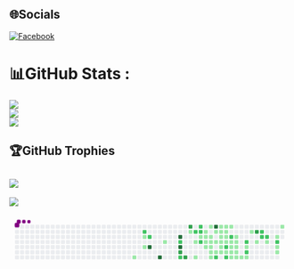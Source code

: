 
## 🌐Socials
[![Facebook](https://img.shields.io/badge/Facebook-%231877F2.svg?logo=Facebook&logoColor=white)](https://facebook.com/https://www.facebook.com/profile.php?id=100022248663154) 
# 📊GitHub Stats :
![](https://github-readme-stats.vercel.app/api?username=BaoKhanh1233&theme=radical&hide_border=false&include_all_commits=false&count_private=true)<br/>
![](https://github-readme-streak-stats.herokuapp.com/?user=BaoKhanh1233&theme=radical&hide_border=false)<br/>
![](https://github-readme-stats.vercel.app/api/top-langs/?username=BaoKhanh1233&theme=radical&hide_border=false&include_all_commits=false&count_private=true&layout=compact)
## 🏆GitHub Trophies
![](https://github-trophies.vercel.app/?username=BaoKhanh1233&theme=radical&no-frame=false&no-bg=false&margin-w=4)
---
[![](https://visitcount.itsvg.in/api?id=BaoKhanh1233&icon=0&color=0)](https://visitcount.itsvg.in)

<svg viewBox="-16 -32 880 192" width="880" height="192" xmlns="http://www.w3.org/2000/svg"><desc>Generated with https://github.com/Platane/snk</desc><style>@keyframes c0{10.14%{fill:var(--c1)}10.16%,to{fill:var(--ce)}}@keyframes c1{68.95%{fill:var(--c2)}68.97%,to{fill:var(--ce)}}@keyframes c2{8.35%{fill:var(--c1)}8.37%,to{fill:var(--ce)}}@keyframes c3{8.95%{fill:var(--c1)}8.97%,to{fill:var(--ce)}}@keyframes c4{68.35%{fill:var(--c2)}68.37%,to{fill:var(--ce)}}@keyframes c5{88.05%{fill:var(--c4)}88.07%,to{fill:var(--ce)}}@keyframes c6{89.24%{fill:var(--c4)}89.26%,to{fill:var(--ce)}}@keyframes c7{12.83%{fill:var(--c1)}12.85%,to{fill:var(--ce)}}@keyframes c8{85.66%{fill:var(--c4)}85.68%,to{fill:var(--ce)}}@keyframes c9{48.35%{fill:var(--c2)}48.37%,to{fill:var(--ce)}}@keyframes ca{86.26%{fill:var(--c4)}86.28%,to{fill:var(--ce)}}@keyframes cb{74.02%{fill:var(--c3)}74.04%,to{fill:var(--ce)}}@keyframes cc{49.84%{fill:var(--c2)}49.86%,to{fill:var(--ce)}}@keyframes cd{74.62%{fill:var(--c3)}74.64%,to{fill:var(--ce)}}@keyframes ce{71.93%{fill:var(--c3)}71.95%,to{fill:var(--ce)}}@keyframes cf{14.92%{fill:var(--c1)}14.94%,to{fill:var(--ce)}}@keyframes cg{46.26%{fill:var(--c2)}46.28%,to{fill:var(--ce)}}@keyframes ch{41.48%{fill:var(--c1)}41.5%,to{fill:var(--ce)}}@keyframes ci{40.59%{fill:var(--c1)}40.61%,to{fill:var(--ce)}}@keyframes cj{45.66%{fill:var(--c2)}45.68%,to{fill:var(--ce)}}@keyframes ck{45.96%{fill:var(--c2)}45.98%,to{fill:var(--ce)}}@keyframes cl{15.81%{fill:var(--c1)}15.83%,to{fill:var(--ce)}}@keyframes cm{47.15%{fill:var(--c2)}47.17%,to{fill:var(--ce)}}@keyframes cn{42.68%{fill:var(--c1)}42.7%,to{fill:var(--ce)}}@keyframes co{16.11%{fill:var(--c1)}16.13%,to{fill:var(--ce)}}@keyframes cp{21.18%{fill:var(--c1)}21.2%,to{fill:var(--ce)}}@keyframes cq{21.48%{fill:var(--c1)}21.5%,to{fill:var(--ce)}}@keyframes cr{45.06%{fill:var(--c1)}45.08%,to{fill:var(--ce)}}@keyframes cs{16.41%{fill:var(--c1)}16.43%,to{fill:var(--ce)}}@keyframes ct{20.89%{fill:var(--c1)}20.91%,to{fill:var(--ce)}}@keyframes cu{21.78%{fill:var(--c1)}21.8%,to{fill:var(--ce)}}@keyframes cv{39.39%{fill:var(--c1)}39.41%,to{fill:var(--ce)}}@keyframes cw{39.69%{fill:var(--c1)}39.71%,to{fill:var(--ce)}}@keyframes cx{82.98%{fill:var(--c4)}83%,to{fill:var(--ce)}}@keyframes cy{43.27%{fill:var(--c1)}43.29%,to{fill:var(--ce)}}@keyframes cz{20.59%{fill:var(--c1)}20.61%,to{fill:var(--ce)}}@keyframes c10{39.09%{fill:var(--c1)}39.11%,to{fill:var(--ce)}}@keyframes c11{52.53%{fill:var(--c2)}52.55%,to{fill:var(--ce)}}@keyframes c12{43.87%{fill:var(--c1)}43.89%,to{fill:var(--ce)}}@keyframes c13{43.57%{fill:var(--c1)}43.59%,to{fill:var(--ce)}}@keyframes c14{17%{fill:var(--c1)}17.02%,to{fill:var(--ce)}}@keyframes c15{20.29%{fill:var(--c1)}20.31%,to{fill:var(--ce)}}@keyframes c16{22.38%{fill:var(--c1)}22.4%,to{fill:var(--ce)}}@keyframes c17{22.68%{fill:var(--c1)}22.7%,to{fill:var(--ce)}}@keyframes c18{17.9%{fill:var(--c1)}17.92%,to{fill:var(--ce)}}@keyframes c19{17.6%{fill:var(--c1)}17.62%,to{fill:var(--ce)}}@keyframes c1a{17.3%{fill:var(--c1)}17.32%,to{fill:var(--ce)}}@keyframes c1b{19.99%{fill:var(--c1)}20.01%,to{fill:var(--ce)}}@keyframes c1c{53.72%{fill:var(--c2)}53.74%,to{fill:var(--ce)}}@keyframes c1d{22.98%{fill:var(--c1)}23%,to{fill:var(--ce)}}@keyframes c1e{53.12%{fill:var(--c2)}53.14%,to{fill:var(--ce)}}@keyframes c1f{18.2%{fill:var(--c1)}18.22%,to{fill:var(--ce)}}@keyframes c1g{54.62%{fill:var(--c2)}54.64%,to{fill:var(--ce)}}@keyframes c1h{19.69%{fill:var(--c1)}19.71%,to{fill:var(--ce)}}@keyframes c1i{24.17%{fill:var(--c1)}24.19%,to{fill:var(--ce)}}@keyframes c1j{23.27%{fill:var(--c1)}23.29%,to{fill:var(--ce)}}@keyframes c1k{24.77%{fill:var(--c1)}24.79%,to{fill:var(--ce)}}@keyframes c1l{19.09%{fill:var(--c1)}19.11%,to{fill:var(--ce)}}@keyframes c1m{19.39%{fill:var(--c1)}19.41%,to{fill:var(--ce)}}@keyframes c1n{23.87%{fill:var(--c1)}23.89%,to{fill:var(--ce)}}@keyframes c1o{23.57%{fill:var(--c1)}23.59%,to{fill:var(--ce)}}@keyframes c1p{25.06%{fill:var(--c1)}25.08%,to{fill:var(--ce)}}@keyframes c1q{25.36%{fill:var(--c1)}25.38%,to{fill:var(--ce)}}@keyframes c1r{55.81%{fill:var(--c2)}55.83%,to{fill:var(--ce)}}@keyframes c1s{26.86%{fill:var(--c1)}26.88%,to{fill:var(--ce)}}@keyframes c1t{56.41%{fill:var(--c2)}56.43%,to{fill:var(--ce)}}@keyframes c1u{25.66%{fill:var(--c1)}25.68%,to{fill:var(--ce)}}@keyframes c1v{28.65%{fill:var(--c1)}28.67%,to{fill:var(--ce)}}@keyframes c1w{80.29%{fill:var(--c3)}80.31%,to{fill:var(--ce)}}@keyframes c1x{30.14%{fill:var(--c1)}30.16%,to{fill:var(--ce)}}@keyframes c1y{59.09%{fill:var(--c2)}59.11%,to{fill:var(--ce)}}@keyframes c1z{58.2%{fill:var(--c2)}58.22%,to{fill:var(--ce)}}@keyframes c20{58.5%{fill:var(--c2)}58.52%,to{fill:var(--ce)}}@keyframes c21{30.74%{fill:var(--c1)}30.76%,to{fill:var(--ce)}}@keyframes c22{31.63%{fill:var(--c1)}31.65%,to{fill:var(--ce)}}@keyframes c23{60.59%{fill:var(--c2)}60.61%,to{fill:var(--ce)}}@keyframes c24{34.62%{fill:var(--c1)}34.64%,to{fill:var(--ce)}}@keyframes c25{34.92%{fill:var(--c1)}34.94%,to{fill:var(--ce)}}@keyframes c26{32.53%{fill:var(--c1)}32.55%,to{fill:var(--ce)}}@keyframes u0{8.35%{transform:scale(0,1)}8.37%,8.95%{transform:scale(.02,1)}10.14%,8.97%{transform:scale(.04,1)}10.16%,12.83%{transform:scale(.06,1)}12.85%,14.92%{transform:scale(.08,1)}14.94%,15.81%{transform:scale(.1,1)}15.83%,16.11%{transform:scale(.12,1)}16.13%,16.41%{transform:scale(.13,1)}16.43%,17%{transform:scale(.15,1)}17.02%,17.3%{transform:scale(.17,1)}17.32%,17.6%{transform:scale(.19,1)}17.62%,17.9%{transform:scale(.21,1)}17.92%,18.2%{transform:scale(.23,1)}18.22%,19.09%{transform:scale(.25,1)}19.11%,19.39%{transform:scale(.27,1)}19.41%,19.69%{transform:scale(.29,1)}19.71%,19.99%{transform:scale(.31,1)}20.01%,20.29%{transform:scale(.33,1)}20.31%,20.59%{transform:scale(.35,1)}20.61%,20.89%{transform:scale(.37,1)}20.91%,21.18%{transform:scale(.38,1)}21.2%,21.48%{transform:scale(.4,1)}21.5%,21.78%{transform:scale(.42,1)}21.8%,22.38%{transform:scale(.44,1)}22.4%,22.68%{transform:scale(.46,1)}22.7%,22.98%{transform:scale(.48,1)}23%,23.27%{transform:scale(.5,1)}23.29%,23.57%{transform:scale(.52,1)}23.59%,23.87%{transform:scale(.54,1)}23.89%,24.17%{transform:scale(.56,1)}24.19%,24.77%{transform:scale(.58,1)}24.79%,25.06%{transform:scale(.6,1)}25.08%,25.36%{transform:scale(.62,1)}25.38%,25.66%{transform:scale(.63,1)}25.68%,26.86%{transform:scale(.65,1)}26.88%,28.65%{transform:scale(.67,1)}28.67%,30.14%{transform:scale(.69,1)}30.16%,30.74%{transform:scale(.71,1)}30.76%,31.63%{transform:scale(.73,1)}31.65%,32.53%{transform:scale(.75,1)}32.55%,34.62%{transform:scale(.77,1)}34.64%,34.92%{transform:scale(.79,1)}34.94%,39.09%{transform:scale(.81,1)}39.11%,39.39%{transform:scale(.83,1)}39.41%,39.69%{transform:scale(.85,1)}39.71%,40.59%{transform:scale(.87,1)}40.61%,41.48%{transform:scale(.88,1)}41.5%,42.68%{transform:scale(.9,1)}42.7%,43.27%{transform:scale(.92,1)}43.29%,43.57%{transform:scale(.94,1)}43.59%,43.87%{transform:scale(.96,1)}43.89%,45.06%{transform:scale(.98,1)}45.08%,to{transform:scale(1,1)}}@keyframes u1{45.66%{transform:scale(0,1)}45.68%,45.96%{transform:scale(.06,1)}45.98%,46.26%{transform:scale(.11,1)}46.28%,47.15%{transform:scale(.17,1)}47.17%,48.35%{transform:scale(.22,1)}48.37%,49.84%{transform:scale(.28,1)}49.86%,52.53%{transform:scale(.33,1)}52.55%,53.12%{transform:scale(.39,1)}53.14%,53.72%{transform:scale(.44,1)}53.74%,54.62%{transform:scale(.5,1)}54.64%,55.81%{transform:scale(.56,1)}55.83%,56.41%{transform:scale(.61,1)}56.43%,58.2%{transform:scale(.67,1)}58.22%,58.5%{transform:scale(.72,1)}58.52%,59.09%{transform:scale(.78,1)}59.11%,60.59%{transform:scale(.83,1)}60.61%,68.35%{transform:scale(.89,1)}68.37%,68.95%{transform:scale(.94,1)}68.97%,to{transform:scale(1,1)}}@keyframes u2{71.93%{transform:scale(0,1)}71.95%,74.02%{transform:scale(.25,1)}74.04%,74.62%{transform:scale(.5,1)}74.64%,80.29%{transform:scale(.75,1)}80.31%,to{transform:scale(1,1)}}@keyframes u3{82.98%{transform:scale(0,1)}83%,85.66%{transform:scale(.2,1)}85.68%,86.26%{transform:scale(.4,1)}86.28%,88.05%{transform:scale(.6,1)}88.07%,89.24%{transform:scale(.8,1)}89.26%,to{transform:scale(1,1)}}@keyframes s0{0%,99.7%{transform:translate(0,-16px)}.3%{transform:translate(0,0)}7.46%{transform:translate(384px,0)}8.06%{transform:translate(384px,32px)}8.36%{transform:translate(400px,32px)}8.96%{transform:translate(400px,64px)}9.55%{transform:translate(368px,64px)}10.15%{transform:translate(368px,96px)}11.34%{transform:translate(432px,96px)}11.64%{transform:translate(432px,80px)}12.24%{transform:translate(464px,80px)}12.84%{transform:translate(464px,48px)}13.43%,48.66%,66.57%{transform:translate(496px,48px)}14.03%{transform:translate(496px,16px)}14.93%,72.24%{transform:translate(544px,16px)}15.22%{transform:translate(544px,32px)}17.31%{transform:translate(656px,32px)}17.91%{transform:translate(656px,0)}18.51%{transform:translate(688px,0)}19.4%{transform:translate(688px,48px)}21.19%{transform:translate(592px,48px)}21.49%{transform:translate(592px,64px)}22.39%{transform:translate(640px,64px)}22.69%{transform:translate(640px,80px)}23.58%{transform:translate(688px,80px)}23.88%{transform:translate(688px,64px)}24.18%,37.91%,54.03%{transform:translate(672px,64px)}24.78%{transform:translate(672px,96px)}25.97%{transform:translate(736px,96px)}26.57%{transform:translate(736px,64px)}27.16%{transform:translate(704px,64px)}27.76%{transform:translate(704px,32px)}28.36%{transform:translate(736px,32px)}28.66%{transform:translate(736px,16px)}28.96%{transform:translate(720px,16px)}29.25%,55.52%{transform:translate(720px,32px)}29.85%{transform:translate(752px,32px)}30.15%{transform:translate(752px,48px)}31.04%{transform:translate(800px,48px)}31.34%{transform:translate(800px,32px)}31.94%{transform:translate(832px,32px)}32.54%{transform:translate(832px,0)}32.84%{transform:translate(848px,0)}33.13%{transform:translate(848px,16px)}33.43%{transform:translate(832px,16px)}34.33%{transform:translate(832px,64px)}34.63%{transform:translate(816px,64px)}34.93%{transform:translate(816px,80px)}35.22%{transform:translate(800px,80px)}35.52%{transform:translate(800px,64px)}38.21%{transform:translate(672px,80px)}39.4%{transform:translate(608px,80px)}39.7%{transform:translate(608px,96px)}40.6%{transform:translate(560px,96px)}41.79%,46.57%{transform:translate(560px,32px)}42.39%{transform:translate(592px,32px)}42.69%{transform:translate(592px,16px)}43.58%{transform:translate(640px,16px)}44.18%{transform:translate(640px,-16px)}44.78%{transform:translate(608px,-16px)}45.07%{transform:translate(608px,0)}45.67%{transform:translate(576px,0)}45.97%{transform:translate(576px,16px)}46.27%{transform:translate(560px,16px)}46.87%{transform:translate(576px,32px)}47.16%{transform:translate(576px,48px)}49.55%{transform:translate(496px,96px)}49.85%,74.33%{transform:translate(512px,96px)}50.15%{transform:translate(512px,112px)}52.24%{transform:translate(624px,112px)}52.54%{transform:translate(624px,96px)}53.13%{transform:translate(656px,96px)}53.73%{transform:translate(656px,64px)}54.63%{transform:translate(672px,32px)}56.42%{transform:translate(720px,80px)}57.31%{transform:translate(768px,80px)}58.21%,59.4%{transform:translate(768px,32px)}58.51%{transform:translate(784px,32px)}58.81%{transform:translate(784px,16px)}59.1%{transform:translate(768px,16px)}60.3%{transform:translate(816px,32px)}60.6%{transform:translate(816px,48px)}66.87%{transform:translate(496px,32px)}68.36%{transform:translate(416px,32px)}68.66%{transform:translate(416px,16px)}68.96%{transform:translate(400px,16px)}69.25%{transform:translate(400px,0)}71.94%{transform:translate(544px,0)}72.54%{transform:translate(528px,16px)}73.73%{transform:translate(528px,80px)}74.03%{transform:translate(512px,80px)}78.81%{transform:translate(752px,96px)}80.6%{transform:translate(752px,0)}85.07%{transform:translate(512px,0)}86.27%{transform:translate(512px,64px)}88.06%{transform:translate(416px,64px)}88.36%{transform:translate(416px,80px)}88.96%{transform:translate(448px,80px)}89.25%{transform:translate(448px,96px)}93.43%{transform:translate(224px,96px)}93.73%{transform:translate(224px,80px)}94.03%{transform:translate(208px,80px)}94.33%{transform:translate(208px,64px)}94.93%{transform:translate(176px,64px)}95.22%{transform:translate(176px,48px)}95.82%{transform:translate(144px,48px)}96.12%{transform:translate(144px,32px)}97.61%{transform:translate(64px,32px)}97.91%{transform:translate(64px,16px)}98.21%{transform:translate(48px,16px)}98.81%{transform:translate(48px,-16px)}}@keyframes s1{0%,99.7%{transform:translate(16px,-16px)}.3%{transform:translate(0,-16px)}.6%{transform:translate(0,0)}7.76%{transform:translate(384px,0)}8.36%{transform:translate(384px,32px)}8.66%{transform:translate(400px,32px)}9.25%{transform:translate(400px,64px)}9.85%{transform:translate(368px,64px)}10.45%{transform:translate(368px,96px)}11.64%{transform:translate(432px,96px)}11.94%{transform:translate(432px,80px)}12.54%{transform:translate(464px,80px)}13.13%{transform:translate(464px,48px)}13.73%,48.96%,66.87%{transform:translate(496px,48px)}14.33%{transform:translate(496px,16px)}15.22%,72.54%{transform:translate(544px,16px)}15.52%{transform:translate(544px,32px)}17.61%{transform:translate(656px,32px)}18.21%{transform:translate(656px,0)}18.81%{transform:translate(688px,0)}19.7%{transform:translate(688px,48px)}21.49%{transform:translate(592px,48px)}21.79%{transform:translate(592px,64px)}22.69%{transform:translate(640px,64px)}22.99%{transform:translate(640px,80px)}23.88%{transform:translate(688px,80px)}24.18%{transform:translate(688px,64px)}24.48%,38.21%,54.33%{transform:translate(672px,64px)}25.07%{transform:translate(672px,96px)}26.27%{transform:translate(736px,96px)}26.87%{transform:translate(736px,64px)}27.46%{transform:translate(704px,64px)}28.06%{transform:translate(704px,32px)}28.66%{transform:translate(736px,32px)}28.96%{transform:translate(736px,16px)}29.25%{transform:translate(720px,16px)}29.55%,55.82%{transform:translate(720px,32px)}30.15%{transform:translate(752px,32px)}30.45%{transform:translate(752px,48px)}31.34%{transform:translate(800px,48px)}31.64%{transform:translate(800px,32px)}32.24%{transform:translate(832px,32px)}32.84%{transform:translate(832px,0)}33.13%{transform:translate(848px,0)}33.43%{transform:translate(848px,16px)}33.73%{transform:translate(832px,16px)}34.63%{transform:translate(832px,64px)}34.93%{transform:translate(816px,64px)}35.22%{transform:translate(816px,80px)}35.52%{transform:translate(800px,80px)}35.82%{transform:translate(800px,64px)}38.51%{transform:translate(672px,80px)}39.7%{transform:translate(608px,80px)}40%{transform:translate(608px,96px)}40.9%{transform:translate(560px,96px)}42.09%,46.87%{transform:translate(560px,32px)}42.69%{transform:translate(592px,32px)}42.99%{transform:translate(592px,16px)}43.88%{transform:translate(640px,16px)}44.48%{transform:translate(640px,-16px)}45.07%{transform:translate(608px,-16px)}45.37%{transform:translate(608px,0)}45.97%{transform:translate(576px,0)}46.27%{transform:translate(576px,16px)}46.57%{transform:translate(560px,16px)}47.16%{transform:translate(576px,32px)}47.46%{transform:translate(576px,48px)}49.85%{transform:translate(496px,96px)}50.15%,74.63%{transform:translate(512px,96px)}50.45%{transform:translate(512px,112px)}52.54%{transform:translate(624px,112px)}52.84%{transform:translate(624px,96px)}53.43%{transform:translate(656px,96px)}54.03%{transform:translate(656px,64px)}54.93%{transform:translate(672px,32px)}56.72%{transform:translate(720px,80px)}57.61%{transform:translate(768px,80px)}58.51%,59.7%{transform:translate(768px,32px)}58.81%{transform:translate(784px,32px)}59.1%{transform:translate(784px,16px)}59.4%{transform:translate(768px,16px)}60.6%{transform:translate(816px,32px)}60.9%{transform:translate(816px,48px)}67.16%{transform:translate(496px,32px)}68.66%{transform:translate(416px,32px)}68.96%{transform:translate(416px,16px)}69.25%{transform:translate(400px,16px)}69.55%{transform:translate(400px,0)}72.24%{transform:translate(544px,0)}72.84%{transform:translate(528px,16px)}74.03%{transform:translate(528px,80px)}74.33%{transform:translate(512px,80px)}79.1%{transform:translate(752px,96px)}80.9%{transform:translate(752px,0)}85.37%{transform:translate(512px,0)}86.57%{transform:translate(512px,64px)}88.36%{transform:translate(416px,64px)}88.66%{transform:translate(416px,80px)}89.25%{transform:translate(448px,80px)}89.55%{transform:translate(448px,96px)}93.73%{transform:translate(224px,96px)}94.03%{transform:translate(224px,80px)}94.33%{transform:translate(208px,80px)}94.63%{transform:translate(208px,64px)}95.22%{transform:translate(176px,64px)}95.52%{transform:translate(176px,48px)}96.12%{transform:translate(144px,48px)}96.42%{transform:translate(144px,32px)}97.91%{transform:translate(64px,32px)}98.21%{transform:translate(64px,16px)}98.51%{transform:translate(48px,16px)}99.1%{transform:translate(48px,-16px)}}@keyframes s2{0%,99.7%{transform:translate(32px,-16px)}.6%{transform:translate(0,-16px)}.9%{transform:translate(0,0)}8.06%{transform:translate(384px,0)}8.66%{transform:translate(384px,32px)}8.96%{transform:translate(400px,32px)}9.55%{transform:translate(400px,64px)}10.15%{transform:translate(368px,64px)}10.75%{transform:translate(368px,96px)}11.94%{transform:translate(432px,96px)}12.24%{transform:translate(432px,80px)}12.84%{transform:translate(464px,80px)}13.43%{transform:translate(464px,48px)}14.03%,49.25%,67.16%{transform:translate(496px,48px)}14.63%{transform:translate(496px,16px)}15.52%,72.84%{transform:translate(544px,16px)}15.82%{transform:translate(544px,32px)}17.91%{transform:translate(656px,32px)}18.51%{transform:translate(656px,0)}19.1%{transform:translate(688px,0)}20%{transform:translate(688px,48px)}21.79%{transform:translate(592px,48px)}22.09%{transform:translate(592px,64px)}22.99%{transform:translate(640px,64px)}23.28%{transform:translate(640px,80px)}24.18%{transform:translate(688px,80px)}24.48%{transform:translate(688px,64px)}24.78%,38.51%,54.63%{transform:translate(672px,64px)}25.37%{transform:translate(672px,96px)}26.57%{transform:translate(736px,96px)}27.16%{transform:translate(736px,64px)}27.76%{transform:translate(704px,64px)}28.36%{transform:translate(704px,32px)}28.96%{transform:translate(736px,32px)}29.25%{transform:translate(736px,16px)}29.55%{transform:translate(720px,16px)}29.85%,56.12%{transform:translate(720px,32px)}30.45%{transform:translate(752px,32px)}30.75%{transform:translate(752px,48px)}31.64%{transform:translate(800px,48px)}31.94%{transform:translate(800px,32px)}32.54%{transform:translate(832px,32px)}33.13%{transform:translate(832px,0)}33.43%{transform:translate(848px,0)}33.73%{transform:translate(848px,16px)}34.03%{transform:translate(832px,16px)}34.93%{transform:translate(832px,64px)}35.22%{transform:translate(816px,64px)}35.52%{transform:translate(816px,80px)}35.82%{transform:translate(800px,80px)}36.12%{transform:translate(800px,64px)}38.81%{transform:translate(672px,80px)}40%{transform:translate(608px,80px)}40.3%{transform:translate(608px,96px)}41.19%{transform:translate(560px,96px)}42.39%,47.16%{transform:translate(560px,32px)}42.99%{transform:translate(592px,32px)}43.28%{transform:translate(592px,16px)}44.18%{transform:translate(640px,16px)}44.78%{transform:translate(640px,-16px)}45.37%{transform:translate(608px,-16px)}45.67%{transform:translate(608px,0)}46.27%{transform:translate(576px,0)}46.57%{transform:translate(576px,16px)}46.87%{transform:translate(560px,16px)}47.46%{transform:translate(576px,32px)}47.76%{transform:translate(576px,48px)}50.15%{transform:translate(496px,96px)}50.45%,74.93%{transform:translate(512px,96px)}50.75%{transform:translate(512px,112px)}52.84%{transform:translate(624px,112px)}53.13%{transform:translate(624px,96px)}53.73%{transform:translate(656px,96px)}54.33%{transform:translate(656px,64px)}55.22%{transform:translate(672px,32px)}57.01%{transform:translate(720px,80px)}57.91%{transform:translate(768px,80px)}58.81%,60%{transform:translate(768px,32px)}59.1%{transform:translate(784px,32px)}59.4%{transform:translate(784px,16px)}59.7%{transform:translate(768px,16px)}60.9%{transform:translate(816px,32px)}61.19%{transform:translate(816px,48px)}67.46%{transform:translate(496px,32px)}68.96%{transform:translate(416px,32px)}69.25%{transform:translate(416px,16px)}69.55%{transform:translate(400px,16px)}69.85%{transform:translate(400px,0)}72.54%{transform:translate(544px,0)}73.13%{transform:translate(528px,16px)}74.33%{transform:translate(528px,80px)}74.63%{transform:translate(512px,80px)}79.4%{transform:translate(752px,96px)}81.19%{transform:translate(752px,0)}85.67%{transform:translate(512px,0)}86.87%{transform:translate(512px,64px)}88.66%{transform:translate(416px,64px)}88.96%{transform:translate(416px,80px)}89.55%{transform:translate(448px,80px)}89.85%{transform:translate(448px,96px)}94.03%{transform:translate(224px,96px)}94.33%{transform:translate(224px,80px)}94.63%{transform:translate(208px,80px)}94.93%{transform:translate(208px,64px)}95.52%{transform:translate(176px,64px)}95.82%{transform:translate(176px,48px)}96.42%{transform:translate(144px,48px)}96.72%{transform:translate(144px,32px)}98.21%{transform:translate(64px,32px)}98.51%{transform:translate(64px,16px)}98.81%{transform:translate(48px,16px)}99.4%{transform:translate(48px,-16px)}}@keyframes s3{0%,99.7%{transform:translate(48px,-16px)}.9%{transform:translate(0,-16px)}1.19%{transform:translate(0,0)}8.36%{transform:translate(384px,0)}8.96%{transform:translate(384px,32px)}9.25%{transform:translate(400px,32px)}9.85%{transform:translate(400px,64px)}10.45%{transform:translate(368px,64px)}11.04%{transform:translate(368px,96px)}12.24%{transform:translate(432px,96px)}12.54%{transform:translate(432px,80px)}13.13%{transform:translate(464px,80px)}13.73%{transform:translate(464px,48px)}14.33%,49.55%,67.46%{transform:translate(496px,48px)}14.93%{transform:translate(496px,16px)}15.82%,73.13%{transform:translate(544px,16px)}16.12%{transform:translate(544px,32px)}18.21%{transform:translate(656px,32px)}18.81%{transform:translate(656px,0)}19.4%{transform:translate(688px,0)}20.3%{transform:translate(688px,48px)}22.09%{transform:translate(592px,48px)}22.39%{transform:translate(592px,64px)}23.28%{transform:translate(640px,64px)}23.58%{transform:translate(640px,80px)}24.48%{transform:translate(688px,80px)}24.78%{transform:translate(688px,64px)}25.07%,38.81%,54.93%{transform:translate(672px,64px)}25.67%{transform:translate(672px,96px)}26.87%{transform:translate(736px,96px)}27.46%{transform:translate(736px,64px)}28.06%{transform:translate(704px,64px)}28.66%{transform:translate(704px,32px)}29.25%{transform:translate(736px,32px)}29.55%{transform:translate(736px,16px)}29.85%{transform:translate(720px,16px)}30.15%,56.42%{transform:translate(720px,32px)}30.75%{transform:translate(752px,32px)}31.04%{transform:translate(752px,48px)}31.94%{transform:translate(800px,48px)}32.24%{transform:translate(800px,32px)}32.84%{transform:translate(832px,32px)}33.43%{transform:translate(832px,0)}33.73%{transform:translate(848px,0)}34.03%{transform:translate(848px,16px)}34.33%{transform:translate(832px,16px)}35.22%{transform:translate(832px,64px)}35.52%{transform:translate(816px,64px)}35.82%{transform:translate(816px,80px)}36.12%{transform:translate(800px,80px)}36.42%{transform:translate(800px,64px)}39.1%{transform:translate(672px,80px)}40.3%{transform:translate(608px,80px)}40.6%{transform:translate(608px,96px)}41.49%{transform:translate(560px,96px)}42.69%,47.46%{transform:translate(560px,32px)}43.28%{transform:translate(592px,32px)}43.58%{transform:translate(592px,16px)}44.48%{transform:translate(640px,16px)}45.07%{transform:translate(640px,-16px)}45.67%{transform:translate(608px,-16px)}45.97%{transform:translate(608px,0)}46.57%{transform:translate(576px,0)}46.87%{transform:translate(576px,16px)}47.16%{transform:translate(560px,16px)}47.76%{transform:translate(576px,32px)}48.06%{transform:translate(576px,48px)}50.45%{transform:translate(496px,96px)}50.75%,75.22%{transform:translate(512px,96px)}51.04%{transform:translate(512px,112px)}53.13%{transform:translate(624px,112px)}53.43%{transform:translate(624px,96px)}54.03%{transform:translate(656px,96px)}54.63%{transform:translate(656px,64px)}55.52%{transform:translate(672px,32px)}57.31%{transform:translate(720px,80px)}58.21%{transform:translate(768px,80px)}59.1%,60.3%{transform:translate(768px,32px)}59.4%{transform:translate(784px,32px)}59.7%{transform:translate(784px,16px)}60%{transform:translate(768px,16px)}61.19%{transform:translate(816px,32px)}61.49%{transform:translate(816px,48px)}67.76%{transform:translate(496px,32px)}69.25%{transform:translate(416px,32px)}69.55%{transform:translate(416px,16px)}69.85%{transform:translate(400px,16px)}70.15%{transform:translate(400px,0)}72.84%{transform:translate(544px,0)}73.43%{transform:translate(528px,16px)}74.63%{transform:translate(528px,80px)}74.93%{transform:translate(512px,80px)}79.7%{transform:translate(752px,96px)}81.49%{transform:translate(752px,0)}85.97%{transform:translate(512px,0)}87.16%{transform:translate(512px,64px)}88.96%{transform:translate(416px,64px)}89.25%{transform:translate(416px,80px)}89.85%{transform:translate(448px,80px)}90.15%{transform:translate(448px,96px)}94.33%{transform:translate(224px,96px)}94.63%{transform:translate(224px,80px)}94.93%{transform:translate(208px,80px)}95.22%{transform:translate(208px,64px)}95.82%{transform:translate(176px,64px)}96.12%{transform:translate(176px,48px)}96.72%{transform:translate(144px,48px)}97.01%{transform:translate(144px,32px)}98.51%{transform:translate(64px,32px)}98.81%{transform:translate(64px,16px)}99.1%{transform:translate(48px,16px)}}:root{--cb:#1b1f230a;--cs:purple;--ce:#ebedf0;--c0:#ebedf0;--c1:#9be9a8;--c2:#40c463;--c3:#30a14e;--c4:#216e39}@media (prefers-color-scheme:dark){:root{--cb:#1b1f230a;--cs:purple;--ce:#161b22;--c1:#01311f;--c2:#034525;--c3:#0f6d31;--c4:#00c647}}.c{shape-rendering:geometricPrecision;fill:var(--ce);stroke-width:1px;stroke:var(--cb);animation:none 33500ms linear infinite}.c.c0{fill:var(--c1);animation-name:c0}.c.c1{fill:var(--c2);animation-name:c1}.c.c2,.c.c3{fill:var(--c1);animation-name:c2}.c.c3{animation-name:c3}.c.c4{fill:var(--c2);animation-name:c4}.c.c5,.c.c6{fill:var(--c4);animation-name:c5}.c.c6{animation-name:c6}.c.c7{fill:var(--c1);animation-name:c7}.c.c8{fill:var(--c4);animation-name:c8}.c.c9{fill:var(--c2);animation-name:c9}.c.ca{fill:var(--c4);animation-name:ca}.c.cb{fill:var(--c3);animation-name:cb}.c.cc{fill:var(--c2);animation-name:cc}.c.cd,.c.ce{fill:var(--c3);animation-name:cd}.c.ce{animation-name:ce}.c.cf{fill:var(--c1);animation-name:cf}.c.cg{fill:var(--c2);animation-name:cg}.c.ch,.c.ci{fill:var(--c1);animation-name:ch}.c.ci{animation-name:ci}.c.cj,.c.ck{fill:var(--c2);animation-name:cj}.c.ck{animation-name:ck}.c.cl{fill:var(--c1);animation-name:cl}.c.cm{fill:var(--c2);animation-name:cm}.c.cn{fill:var(--c1);animation-name:cn}.c.co,.c.cp,.c.cq{fill:var(--c1);animation-name:co}.c.cp,.c.cq{animation-name:cp}.c.cq{animation-name:cq}.c.cr,.c.cs,.c.ct{fill:var(--c1);animation-name:cr}.c.cs,.c.ct{animation-name:cs}.c.ct{animation-name:ct}.c.cu,.c.cv,.c.cw{fill:var(--c1);animation-name:cu}.c.cv,.c.cw{animation-name:cv}.c.cw{animation-name:cw}.c.cx{fill:var(--c4);animation-name:cx}.c.c10,.c.cy,.c.cz{fill:var(--c1);animation-name:cy}.c.c10,.c.cz{animation-name:cz}.c.c10{animation-name:c10}.c.c11{fill:var(--c2);animation-name:c11}.c.c12{fill:var(--c1);animation-name:c12}.c.c13,.c.c14,.c.c15{fill:var(--c1);animation-name:c13}.c.c14,.c.c15{animation-name:c14}.c.c15{animation-name:c15}.c.c16,.c.c17,.c.c18{fill:var(--c1);animation-name:c16}.c.c17,.c.c18{animation-name:c17}.c.c18{animation-name:c18}.c.c19,.c.c1a,.c.c1b{fill:var(--c1);animation-name:c19}.c.c1a,.c.c1b{animation-name:c1a}.c.c1b{animation-name:c1b}.c.c1c{fill:var(--c2);animation-name:c1c}.c.c1d{fill:var(--c1);animation-name:c1d}.c.c1e{fill:var(--c2);animation-name:c1e}.c.c1f{fill:var(--c1);animation-name:c1f}.c.c1g{fill:var(--c2);animation-name:c1g}.c.c1h{fill:var(--c1);animation-name:c1h}.c.c1i,.c.c1j,.c.c1k{fill:var(--c1);animation-name:c1i}.c.c1j,.c.c1k{animation-name:c1j}.c.c1k{animation-name:c1k}.c.c1l,.c.c1m,.c.c1n{fill:var(--c1);animation-name:c1l}.c.c1m,.c.c1n{animation-name:c1m}.c.c1n{animation-name:c1n}.c.c1o,.c.c1p,.c.c1q{fill:var(--c1);animation-name:c1o}.c.c1p,.c.c1q{animation-name:c1p}.c.c1q{animation-name:c1q}.c.c1r{fill:var(--c2);animation-name:c1r}.c.c1s{fill:var(--c1);animation-name:c1s}.c.c1t{fill:var(--c2);animation-name:c1t}.c.c1u,.c.c1v{fill:var(--c1);animation-name:c1u}.c.c1v{animation-name:c1v}.c.c1w{fill:var(--c3);animation-name:c1w}.c.c1x{fill:var(--c1);animation-name:c1x}.c.c1y,.c.c1z,.c.c20{fill:var(--c2);animation-name:c1y}.c.c1z,.c.c20{animation-name:c1z}.c.c20{animation-name:c20}.c.c21,.c.c22{fill:var(--c1);animation-name:c21}.c.c22{animation-name:c22}.c.c23{fill:var(--c2);animation-name:c23}.c.c24,.c.c25,.c.c26{fill:var(--c1);animation-name:c24}.c.c25,.c.c26{animation-name:c25}.c.c26{animation-name:c26}.s,.u{animation:none linear 33500ms infinite}.u,.u.u0{transform-origin:0 0}.u{transform:scale(0,1)}.u.u0{fill:var(--c1);animation-name:u0}.u.u1{fill:var(--c2);animation-name:u1;transform-origin:558.2px 0}.u.u2{fill:var(--c3);animation-name:u2;transform-origin:751.4px 0}.u.u3{fill:var(--c4);animation-name:u3;transform-origin:794.3px 0}.s{shape-rendering:geometricPrecision;fill:var(--cs)}.s.s0{transform:translate(0,-16px);animation-name:s0}.s.s1{transform:translate(16px,-16px);animation-name:s1}.s.s2{transform:translate(32px,-16px);animation-name:s2}.s.s3{transform:translate(48px,-16px);animation-name:s3}</style><rect class="c" x="2" y="2" rx="2" ry="2" width="12" height="12"/><rect class="c" x="2" y="18" rx="2" ry="2" width="12" height="12"/><rect class="c" x="2" y="34" rx="2" ry="2" width="12" height="12"/><rect class="c" x="2" y="50" rx="2" ry="2" width="12" height="12"/><rect class="c" x="2" y="66" rx="2" ry="2" width="12" height="12"/><rect class="c" x="2" y="82" rx="2" ry="2" width="12" height="12"/><rect class="c" x="2" y="98" rx="2" ry="2" width="12" height="12"/><rect class="c" x="18" y="2" rx="2" ry="2" width="12" height="12"/><rect class="c" x="18" y="18" rx="2" ry="2" width="12" height="12"/><rect class="c" x="18" y="34" rx="2" ry="2" width="12" height="12"/><rect class="c" x="18" y="50" rx="2" ry="2" width="12" height="12"/><rect class="c" x="18" y="66" rx="2" ry="2" width="12" height="12"/><rect class="c" x="18" y="82" rx="2" ry="2" width="12" height="12"/><rect class="c" x="18" y="98" rx="2" ry="2" width="12" height="12"/><rect class="c" x="34" y="2" rx="2" ry="2" width="12" height="12"/><rect class="c" x="34" y="18" rx="2" ry="2" width="12" height="12"/><rect class="c" x="34" y="34" rx="2" ry="2" width="12" height="12"/><rect class="c" x="34" y="50" rx="2" ry="2" width="12" height="12"/><rect class="c" x="34" y="66" rx="2" ry="2" width="12" height="12"/><rect class="c" x="34" y="82" rx="2" ry="2" width="12" height="12"/><rect class="c" x="34" y="98" rx="2" ry="2" width="12" height="12"/><rect class="c" x="50" y="2" rx="2" ry="2" width="12" height="12"/><rect class="c" x="50" y="18" rx="2" ry="2" width="12" height="12"/><rect class="c" x="50" y="34" rx="2" ry="2" width="12" height="12"/><rect class="c" x="50" y="50" rx="2" ry="2" width="12" height="12"/><rect class="c" x="50" y="66" rx="2" ry="2" width="12" height="12"/><rect class="c" x="50" y="82" rx="2" ry="2" width="12" height="12"/><rect class="c" x="50" y="98" rx="2" ry="2" width="12" height="12"/><rect class="c" x="66" y="2" rx="2" ry="2" width="12" height="12"/><rect class="c" x="66" y="18" rx="2" ry="2" width="12" height="12"/><rect class="c" x="66" y="34" rx="2" ry="2" width="12" height="12"/><rect class="c" x="66" y="50" rx="2" ry="2" width="12" height="12"/><rect class="c" x="66" y="66" rx="2" ry="2" width="12" height="12"/><rect class="c" x="66" y="82" rx="2" ry="2" width="12" height="12"/><rect class="c" x="66" y="98" rx="2" ry="2" width="12" height="12"/><rect class="c" x="82" y="2" rx="2" ry="2" width="12" height="12"/><rect class="c" x="82" y="18" rx="2" ry="2" width="12" height="12"/><rect class="c" x="82" y="34" rx="2" ry="2" width="12" height="12"/><rect class="c" x="82" y="50" rx="2" ry="2" width="12" height="12"/><rect class="c" x="82" y="66" rx="2" ry="2" width="12" height="12"/><rect class="c" x="82" y="82" rx="2" ry="2" width="12" height="12"/><rect class="c" x="82" y="98" rx="2" ry="2" width="12" height="12"/><rect class="c" x="98" y="2" rx="2" ry="2" width="12" height="12"/><rect class="c" x="98" y="18" rx="2" ry="2" width="12" height="12"/><rect class="c" x="98" y="34" rx="2" ry="2" width="12" height="12"/><rect class="c" x="98" y="50" rx="2" ry="2" width="12" height="12"/><rect class="c" x="98" y="66" rx="2" ry="2" width="12" height="12"/><rect class="c" x="98" y="82" rx="2" ry="2" width="12" height="12"/><rect class="c" x="98" y="98" rx="2" ry="2" width="12" height="12"/><rect class="c" x="114" y="2" rx="2" ry="2" width="12" height="12"/><rect class="c" x="114" y="18" rx="2" ry="2" width="12" height="12"/><rect class="c" x="114" y="34" rx="2" ry="2" width="12" height="12"/><rect class="c" x="114" y="50" rx="2" ry="2" width="12" height="12"/><rect class="c" x="114" y="66" rx="2" ry="2" width="12" height="12"/><rect class="c" x="114" y="82" rx="2" ry="2" width="12" height="12"/><rect class="c" x="114" y="98" rx="2" ry="2" width="12" height="12"/><rect class="c" x="130" y="2" rx="2" ry="2" width="12" height="12"/><rect class="c" x="130" y="18" rx="2" ry="2" width="12" height="12"/><rect class="c" x="130" y="34" rx="2" ry="2" width="12" height="12"/><rect class="c" x="130" y="50" rx="2" ry="2" width="12" height="12"/><rect class="c" x="130" y="66" rx="2" ry="2" width="12" height="12"/><rect class="c" x="130" y="82" rx="2" ry="2" width="12" height="12"/><rect class="c" x="130" y="98" rx="2" ry="2" width="12" height="12"/><rect class="c" x="146" y="2" rx="2" ry="2" width="12" height="12"/><rect class="c" x="146" y="18" rx="2" ry="2" width="12" height="12"/><rect class="c" x="146" y="34" rx="2" ry="2" width="12" height="12"/><rect class="c" x="146" y="50" rx="2" ry="2" width="12" height="12"/><rect class="c" x="146" y="66" rx="2" ry="2" width="12" height="12"/><rect class="c" x="146" y="82" rx="2" ry="2" width="12" height="12"/><rect class="c" x="146" y="98" rx="2" ry="2" width="12" height="12"/><rect class="c" x="162" y="2" rx="2" ry="2" width="12" height="12"/><rect class="c" x="162" y="18" rx="2" ry="2" width="12" height="12"/><rect class="c" x="162" y="34" rx="2" ry="2" width="12" height="12"/><rect class="c" x="162" y="50" rx="2" ry="2" width="12" height="12"/><rect class="c" x="162" y="66" rx="2" ry="2" width="12" height="12"/><rect class="c" x="162" y="82" rx="2" ry="2" width="12" height="12"/><rect class="c" x="162" y="98" rx="2" ry="2" width="12" height="12"/><rect class="c" x="178" y="2" rx="2" ry="2" width="12" height="12"/><rect class="c" x="178" y="18" rx="2" ry="2" width="12" height="12"/><rect class="c" x="178" y="34" rx="2" ry="2" width="12" height="12"/><rect class="c" x="178" y="50" rx="2" ry="2" width="12" height="12"/><rect class="c" x="178" y="66" rx="2" ry="2" width="12" height="12"/><rect class="c" x="178" y="82" rx="2" ry="2" width="12" height="12"/><rect class="c" x="178" y="98" rx="2" ry="2" width="12" height="12"/><rect class="c" x="194" y="2" rx="2" ry="2" width="12" height="12"/><rect class="c" x="194" y="18" rx="2" ry="2" width="12" height="12"/><rect class="c" x="194" y="34" rx="2" ry="2" width="12" height="12"/><rect class="c" x="194" y="50" rx="2" ry="2" width="12" height="12"/><rect class="c" x="194" y="66" rx="2" ry="2" width="12" height="12"/><rect class="c" x="194" y="82" rx="2" ry="2" width="12" height="12"/><rect class="c" x="194" y="98" rx="2" ry="2" width="12" height="12"/><rect class="c" x="210" y="2" rx="2" ry="2" width="12" height="12"/><rect class="c" x="210" y="18" rx="2" ry="2" width="12" height="12"/><rect class="c" x="210" y="34" rx="2" ry="2" width="12" height="12"/><rect class="c" x="210" y="50" rx="2" ry="2" width="12" height="12"/><rect class="c" x="210" y="66" rx="2" ry="2" width="12" height="12"/><rect class="c" x="210" y="82" rx="2" ry="2" width="12" height="12"/><rect class="c" x="210" y="98" rx="2" ry="2" width="12" height="12"/><rect class="c" x="226" y="2" rx="2" ry="2" width="12" height="12"/><rect class="c" x="226" y="18" rx="2" ry="2" width="12" height="12"/><rect class="c" x="226" y="34" rx="2" ry="2" width="12" height="12"/><rect class="c" x="226" y="50" rx="2" ry="2" width="12" height="12"/><rect class="c" x="226" y="66" rx="2" ry="2" width="12" height="12"/><rect class="c" x="226" y="82" rx="2" ry="2" width="12" height="12"/><rect class="c" x="226" y="98" rx="2" ry="2" width="12" height="12"/><rect class="c" x="242" y="2" rx="2" ry="2" width="12" height="12"/><rect class="c" x="242" y="18" rx="2" ry="2" width="12" height="12"/><rect class="c" x="242" y="34" rx="2" ry="2" width="12" height="12"/><rect class="c" x="242" y="50" rx="2" ry="2" width="12" height="12"/><rect class="c" x="242" y="66" rx="2" ry="2" width="12" height="12"/><rect class="c" x="242" y="82" rx="2" ry="2" width="12" height="12"/><rect class="c" x="242" y="98" rx="2" ry="2" width="12" height="12"/><rect class="c" x="258" y="2" rx="2" ry="2" width="12" height="12"/><rect class="c" x="258" y="18" rx="2" ry="2" width="12" height="12"/><rect class="c" x="258" y="34" rx="2" ry="2" width="12" height="12"/><rect class="c" x="258" y="50" rx="2" ry="2" width="12" height="12"/><rect class="c" x="258" y="66" rx="2" ry="2" width="12" height="12"/><rect class="c" x="258" y="82" rx="2" ry="2" width="12" height="12"/><rect class="c" x="258" y="98" rx="2" ry="2" width="12" height="12"/><rect class="c" x="274" y="2" rx="2" ry="2" width="12" height="12"/><rect class="c" x="274" y="18" rx="2" ry="2" width="12" height="12"/><rect class="c" x="274" y="34" rx="2" ry="2" width="12" height="12"/><rect class="c" x="274" y="50" rx="2" ry="2" width="12" height="12"/><rect class="c" x="274" y="66" rx="2" ry="2" width="12" height="12"/><rect class="c" x="274" y="82" rx="2" ry="2" width="12" height="12"/><rect class="c" x="274" y="98" rx="2" ry="2" width="12" height="12"/><rect class="c" x="290" y="2" rx="2" ry="2" width="12" height="12"/><rect class="c" x="290" y="18" rx="2" ry="2" width="12" height="12"/><rect class="c" x="290" y="34" rx="2" ry="2" width="12" height="12"/><rect class="c" x="290" y="50" rx="2" ry="2" width="12" height="12"/><rect class="c" x="290" y="66" rx="2" ry="2" width="12" height="12"/><rect class="c" x="290" y="82" rx="2" ry="2" width="12" height="12"/><rect class="c" x="290" y="98" rx="2" ry="2" width="12" height="12"/><rect class="c" x="306" y="2" rx="2" ry="2" width="12" height="12"/><rect class="c" x="306" y="18" rx="2" ry="2" width="12" height="12"/><rect class="c" x="306" y="34" rx="2" ry="2" width="12" height="12"/><rect class="c" x="306" y="50" rx="2" ry="2" width="12" height="12"/><rect class="c" x="306" y="66" rx="2" ry="2" width="12" height="12"/><rect class="c" x="306" y="82" rx="2" ry="2" width="12" height="12"/><rect class="c" x="306" y="98" rx="2" ry="2" width="12" height="12"/><rect class="c" x="322" y="2" rx="2" ry="2" width="12" height="12"/><rect class="c" x="322" y="18" rx="2" ry="2" width="12" height="12"/><rect class="c" x="322" y="34" rx="2" ry="2" width="12" height="12"/><rect class="c" x="322" y="50" rx="2" ry="2" width="12" height="12"/><rect class="c" x="322" y="66" rx="2" ry="2" width="12" height="12"/><rect class="c" x="322" y="82" rx="2" ry="2" width="12" height="12"/><rect class="c" x="322" y="98" rx="2" ry="2" width="12" height="12"/><rect class="c" x="338" y="2" rx="2" ry="2" width="12" height="12"/><rect class="c" x="338" y="18" rx="2" ry="2" width="12" height="12"/><rect class="c" x="338" y="34" rx="2" ry="2" width="12" height="12"/><rect class="c" x="338" y="50" rx="2" ry="2" width="12" height="12"/><rect class="c" x="338" y="66" rx="2" ry="2" width="12" height="12"/><rect class="c" x="338" y="82" rx="2" ry="2" width="12" height="12"/><rect class="c" x="338" y="98" rx="2" ry="2" width="12" height="12"/><rect class="c" x="354" y="2" rx="2" ry="2" width="12" height="12"/><rect class="c" x="354" y="18" rx="2" ry="2" width="12" height="12"/><rect class="c" x="354" y="34" rx="2" ry="2" width="12" height="12"/><rect class="c" x="354" y="50" rx="2" ry="2" width="12" height="12"/><rect class="c" x="354" y="66" rx="2" ry="2" width="12" height="12"/><rect class="c" x="354" y="82" rx="2" ry="2" width="12" height="12"/><rect class="c" x="354" y="98" rx="2" ry="2" width="12" height="12"/><rect class="c" x="370" y="2" rx="2" ry="2" width="12" height="12"/><rect class="c" x="370" y="18" rx="2" ry="2" width="12" height="12"/><rect class="c" x="370" y="34" rx="2" ry="2" width="12" height="12"/><rect class="c" x="370" y="50" rx="2" ry="2" width="12" height="12"/><rect class="c" x="370" y="66" rx="2" ry="2" width="12" height="12"/><rect class="c" x="370" y="82" rx="2" ry="2" width="12" height="12"/><rect class="c c0" x="370" y="98" rx="2" ry="2" width="12" height="12"/><rect class="c" x="386" y="2" rx="2" ry="2" width="12" height="12"/><rect class="c" x="386" y="18" rx="2" ry="2" width="12" height="12"/><rect class="c" x="386" y="34" rx="2" ry="2" width="12" height="12"/><rect class="c" x="386" y="50" rx="2" ry="2" width="12" height="12"/><rect class="c" x="386" y="66" rx="2" ry="2" width="12" height="12"/><rect class="c" x="386" y="82" rx="2" ry="2" width="12" height="12"/><rect class="c" x="386" y="98" rx="2" ry="2" width="12" height="12"/><rect class="c" x="402" y="2" rx="2" ry="2" width="12" height="12"/><rect class="c c1" x="402" y="18" rx="2" ry="2" width="12" height="12"/><rect class="c c2" x="402" y="34" rx="2" ry="2" width="12" height="12"/><rect class="c" x="402" y="50" rx="2" ry="2" width="12" height="12"/><rect class="c c3" x="402" y="66" rx="2" ry="2" width="12" height="12"/><rect class="c" x="402" y="82" rx="2" ry="2" width="12" height="12"/><rect class="c" x="402" y="98" rx="2" ry="2" width="12" height="12"/><rect class="c" x="418" y="2" rx="2" ry="2" width="12" height="12"/><rect class="c" x="418" y="18" rx="2" ry="2" width="12" height="12"/><rect class="c c4" x="418" y="34" rx="2" ry="2" width="12" height="12"/><rect class="c" x="418" y="50" rx="2" ry="2" width="12" height="12"/><rect class="c c5" x="418" y="66" rx="2" ry="2" width="12" height="12"/><rect class="c" x="418" y="82" rx="2" ry="2" width="12" height="12"/><rect class="c" x="418" y="98" rx="2" ry="2" width="12" height="12"/><rect class="c" x="434" y="2" rx="2" ry="2" width="12" height="12"/><rect class="c" x="434" y="18" rx="2" ry="2" width="12" height="12"/><rect class="c" x="434" y="34" rx="2" ry="2" width="12" height="12"/><rect class="c" x="434" y="50" rx="2" ry="2" width="12" height="12"/><rect class="c" x="434" y="66" rx="2" ry="2" width="12" height="12"/><rect class="c" x="434" y="82" rx="2" ry="2" width="12" height="12"/><rect class="c" x="434" y="98" rx="2" ry="2" width="12" height="12"/><rect class="c" x="450" y="2" rx="2" ry="2" width="12" height="12"/><rect class="c" x="450" y="18" rx="2" ry="2" width="12" height="12"/><rect class="c" x="450" y="34" rx="2" ry="2" width="12" height="12"/><rect class="c" x="450" y="50" rx="2" ry="2" width="12" height="12"/><rect class="c" x="450" y="66" rx="2" ry="2" width="12" height="12"/><rect class="c" x="450" y="82" rx="2" ry="2" width="12" height="12"/><rect class="c c6" x="450" y="98" rx="2" ry="2" width="12" height="12"/><rect class="c" x="466" y="2" rx="2" ry="2" width="12" height="12"/><rect class="c" x="466" y="18" rx="2" ry="2" width="12" height="12"/><rect class="c" x="466" y="34" rx="2" ry="2" width="12" height="12"/><rect class="c c7" x="466" y="50" rx="2" ry="2" width="12" height="12"/><rect class="c" x="466" y="66" rx="2" ry="2" width="12" height="12"/><rect class="c" x="466" y="82" rx="2" ry="2" width="12" height="12"/><rect class="c" x="466" y="98" rx="2" ry="2" width="12" height="12"/><rect class="c" x="482" y="2" rx="2" ry="2" width="12" height="12"/><rect class="c" x="482" y="18" rx="2" ry="2" width="12" height="12"/><rect class="c" x="482" y="34" rx="2" ry="2" width="12" height="12"/><rect class="c" x="482" y="50" rx="2" ry="2" width="12" height="12"/><rect class="c" x="482" y="66" rx="2" ry="2" width="12" height="12"/><rect class="c" x="482" y="82" rx="2" ry="2" width="12" height="12"/><rect class="c" x="482" y="98" rx="2" ry="2" width="12" height="12"/><rect class="c" x="498" y="2" rx="2" ry="2" width="12" height="12"/><rect class="c" x="498" y="18" rx="2" ry="2" width="12" height="12"/><rect class="c" x="498" y="34" rx="2" ry="2" width="12" height="12"/><rect class="c" x="498" y="50" rx="2" ry="2" width="12" height="12"/><rect class="c" x="498" y="66" rx="2" ry="2" width="12" height="12"/><rect class="c" x="498" y="82" rx="2" ry="2" width="12" height="12"/><rect class="c" x="498" y="98" rx="2" ry="2" width="12" height="12"/><rect class="c" x="514" y="2" rx="2" ry="2" width="12" height="12"/><rect class="c" x="514" y="18" rx="2" ry="2" width="12" height="12"/><rect class="c c8" x="514" y="34" rx="2" ry="2" width="12" height="12"/><rect class="c c9" x="514" y="50" rx="2" ry="2" width="12" height="12"/><rect class="c ca" x="514" y="66" rx="2" ry="2" width="12" height="12"/><rect class="c cb" x="514" y="82" rx="2" ry="2" width="12" height="12"/><rect class="c cc" x="514" y="98" rx="2" ry="2" width="12" height="12"/><rect class="c" x="530" y="2" rx="2" ry="2" width="12" height="12"/><rect class="c" x="530" y="18" rx="2" ry="2" width="12" height="12"/><rect class="c" x="530" y="34" rx="2" ry="2" width="12" height="12"/><rect class="c" x="530" y="50" rx="2" ry="2" width="12" height="12"/><rect class="c" x="530" y="66" rx="2" ry="2" width="12" height="12"/><rect class="c" x="530" y="82" rx="2" ry="2" width="12" height="12"/><rect class="c cd" x="530" y="98" rx="2" ry="2" width="12" height="12"/><rect class="c ce" x="546" y="2" rx="2" ry="2" width="12" height="12"/><rect class="c cf" x="546" y="18" rx="2" ry="2" width="12" height="12"/><rect class="c" x="546" y="34" rx="2" ry="2" width="12" height="12"/><rect class="c" x="546" y="50" rx="2" ry="2" width="12" height="12"/><rect class="c" x="546" y="66" rx="2" ry="2" width="12" height="12"/><rect class="c" x="546" y="82" rx="2" ry="2" width="12" height="12"/><rect class="c" x="546" y="98" rx="2" ry="2" width="12" height="12"/><rect class="c" x="562" y="2" rx="2" ry="2" width="12" height="12"/><rect class="c cg" x="562" y="18" rx="2" ry="2" width="12" height="12"/><rect class="c" x="562" y="34" rx="2" ry="2" width="12" height="12"/><rect class="c ch" x="562" y="50" rx="2" ry="2" width="12" height="12"/><rect class="c" x="562" y="66" rx="2" ry="2" width="12" height="12"/><rect class="c" x="562" y="82" rx="2" ry="2" width="12" height="12"/><rect class="c ci" x="562" y="98" rx="2" ry="2" width="12" height="12"/><rect class="c cj" x="578" y="2" rx="2" ry="2" width="12" height="12"/><rect class="c ck" x="578" y="18" rx="2" ry="2" width="12" height="12"/><rect class="c cl" x="578" y="34" rx="2" ry="2" width="12" height="12"/><rect class="c cm" x="578" y="50" rx="2" ry="2" width="12" height="12"/><rect class="c" x="578" y="66" rx="2" ry="2" width="12" height="12"/><rect class="c" x="578" y="82" rx="2" ry="2" width="12" height="12"/><rect class="c" x="578" y="98" rx="2" ry="2" width="12" height="12"/><rect class="c" x="594" y="2" rx="2" ry="2" width="12" height="12"/><rect class="c cn" x="594" y="18" rx="2" ry="2" width="12" height="12"/><rect class="c co" x="594" y="34" rx="2" ry="2" width="12" height="12"/><rect class="c cp" x="594" y="50" rx="2" ry="2" width="12" height="12"/><rect class="c cq" x="594" y="66" rx="2" ry="2" width="12" height="12"/><rect class="c" x="594" y="82" rx="2" ry="2" width="12" height="12"/><rect class="c" x="594" y="98" rx="2" ry="2" width="12" height="12"/><rect class="c cr" x="610" y="2" rx="2" ry="2" width="12" height="12"/><rect class="c" x="610" y="18" rx="2" ry="2" width="12" height="12"/><rect class="c cs" x="610" y="34" rx="2" ry="2" width="12" height="12"/><rect class="c ct" x="610" y="50" rx="2" ry="2" width="12" height="12"/><rect class="c cu" x="610" y="66" rx="2" ry="2" width="12" height="12"/><rect class="c cv" x="610" y="82" rx="2" ry="2" width="12" height="12"/><rect class="c cw" x="610" y="98" rx="2" ry="2" width="12" height="12"/><rect class="c cx" x="626" y="2" rx="2" ry="2" width="12" height="12"/><rect class="c cy" x="626" y="18" rx="2" ry="2" width="12" height="12"/><rect class="c" x="626" y="34" rx="2" ry="2" width="12" height="12"/><rect class="c cz" x="626" y="50" rx="2" ry="2" width="12" height="12"/><rect class="c" x="626" y="66" rx="2" ry="2" width="12" height="12"/><rect class="c c10" x="626" y="82" rx="2" ry="2" width="12" height="12"/><rect class="c c11" x="626" y="98" rx="2" ry="2" width="12" height="12"/><rect class="c c12" x="642" y="2" rx="2" ry="2" width="12" height="12"/><rect class="c c13" x="642" y="18" rx="2" ry="2" width="12" height="12"/><rect class="c c14" x="642" y="34" rx="2" ry="2" width="12" height="12"/><rect class="c c15" x="642" y="50" rx="2" ry="2" width="12" height="12"/><rect class="c c16" x="642" y="66" rx="2" ry="2" width="12" height="12"/><rect class="c c17" x="642" y="82" rx="2" ry="2" width="12" height="12"/><rect class="c" x="642" y="98" rx="2" ry="2" width="12" height="12"/><rect class="c c18" x="658" y="2" rx="2" ry="2" width="12" height="12"/><rect class="c c19" x="658" y="18" rx="2" ry="2" width="12" height="12"/><rect class="c c1a" x="658" y="34" rx="2" ry="2" width="12" height="12"/><rect class="c c1b" x="658" y="50" rx="2" ry="2" width="12" height="12"/><rect class="c c1c" x="658" y="66" rx="2" ry="2" width="12" height="12"/><rect class="c c1d" x="658" y="82" rx="2" ry="2" width="12" height="12"/><rect class="c c1e" x="658" y="98" rx="2" ry="2" width="12" height="12"/><rect class="c c1f" x="674" y="2" rx="2" ry="2" width="12" height="12"/><rect class="c" x="674" y="18" rx="2" ry="2" width="12" height="12"/><rect class="c c1g" x="674" y="34" rx="2" ry="2" width="12" height="12"/><rect class="c c1h" x="674" y="50" rx="2" ry="2" width="12" height="12"/><rect class="c c1i" x="674" y="66" rx="2" ry="2" width="12" height="12"/><rect class="c c1j" x="674" y="82" rx="2" ry="2" width="12" height="12"/><rect class="c c1k" x="674" y="98" rx="2" ry="2" width="12" height="12"/><rect class="c" x="690" y="2" rx="2" ry="2" width="12" height="12"/><rect class="c" x="690" y="18" rx="2" ry="2" width="12" height="12"/><rect class="c c1l" x="690" y="34" rx="2" ry="2" width="12" height="12"/><rect class="c c1m" x="690" y="50" rx="2" ry="2" width="12" height="12"/><rect class="c c1n" x="690" y="66" rx="2" ry="2" width="12" height="12"/><rect class="c c1o" x="690" y="82" rx="2" ry="2" width="12" height="12"/><rect class="c c1p" x="690" y="98" rx="2" ry="2" width="12" height="12"/><rect class="c" x="706" y="2" rx="2" ry="2" width="12" height="12"/><rect class="c" x="706" y="18" rx="2" ry="2" width="12" height="12"/><rect class="c" x="706" y="34" rx="2" ry="2" width="12" height="12"/><rect class="c" x="706" y="50" rx="2" ry="2" width="12" height="12"/><rect class="c" x="706" y="66" rx="2" ry="2" width="12" height="12"/><rect class="c" x="706" y="82" rx="2" ry="2" width="12" height="12"/><rect class="c c1q" x="706" y="98" rx="2" ry="2" width="12" height="12"/><rect class="c" x="722" y="2" rx="2" ry="2" width="12" height="12"/><rect class="c" x="722" y="18" rx="2" ry="2" width="12" height="12"/><rect class="c" x="722" y="34" rx="2" ry="2" width="12" height="12"/><rect class="c c1r" x="722" y="50" rx="2" ry="2" width="12" height="12"/><rect class="c c1s" x="722" y="66" rx="2" ry="2" width="12" height="12"/><rect class="c c1t" x="722" y="82" rx="2" ry="2" width="12" height="12"/><rect class="c c1u" x="722" y="98" rx="2" ry="2" width="12" height="12"/><rect class="c" x="738" y="2" rx="2" ry="2" width="12" height="12"/><rect class="c c1v" x="738" y="18" rx="2" ry="2" width="12" height="12"/><rect class="c" x="738" y="34" rx="2" ry="2" width="12" height="12"/><rect class="c" x="738" y="50" rx="2" ry="2" width="12" height="12"/><rect class="c" x="738" y="66" rx="2" ry="2" width="12" height="12"/><rect class="c" x="738" y="82" rx="2" ry="2" width="12" height="12"/><rect class="c" x="738" y="98" rx="2" ry="2" width="12" height="12"/><rect class="c" x="754" y="2" rx="2" ry="2" width="12" height="12"/><rect class="c c1w" x="754" y="18" rx="2" ry="2" width="12" height="12"/><rect class="c" x="754" y="34" rx="2" ry="2" width="12" height="12"/><rect class="c c1x" x="754" y="50" rx="2" ry="2" width="12" height="12"/><rect class="c" x="754" y="66" rx="2" ry="2" width="12" height="12"/><rect class="c" x="754" y="82" rx="2" ry="2" width="12" height="12"/><rect class="c" x="754" y="98" rx="2" ry="2" width="12" height="12"/><rect class="c" x="770" y="2" rx="2" ry="2" width="12" height="12"/><rect class="c c1y" x="770" y="18" rx="2" ry="2" width="12" height="12"/><rect class="c c1z" x="770" y="34" rx="2" ry="2" width="12" height="12"/><rect class="c" x="770" y="50" rx="2" ry="2" width="12" height="12"/><rect class="c" x="770" y="66" rx="2" ry="2" width="12" height="12"/><rect class="c" x="770" y="82" rx="2" ry="2" width="12" height="12"/><rect class="c" x="770" y="98" rx="2" ry="2" width="12" height="12"/><rect class="c" x="786" y="2" rx="2" ry="2" width="12" height="12"/><rect class="c" x="786" y="18" rx="2" ry="2" width="12" height="12"/><rect class="c c20" x="786" y="34" rx="2" ry="2" width="12" height="12"/><rect class="c c21" x="786" y="50" rx="2" ry="2" width="12" height="12"/><rect class="c" x="786" y="66" rx="2" ry="2" width="12" height="12"/><rect class="c" x="786" y="82" rx="2" ry="2" width="12" height="12"/><rect class="c" x="786" y="98" rx="2" ry="2" width="12" height="12"/><rect class="c" x="802" y="2" rx="2" ry="2" width="12" height="12"/><rect class="c" x="802" y="18" rx="2" ry="2" width="12" height="12"/><rect class="c" x="802" y="34" rx="2" ry="2" width="12" height="12"/><rect class="c" x="802" y="50" rx="2" ry="2" width="12" height="12"/><rect class="c" x="802" y="66" rx="2" ry="2" width="12" height="12"/><rect class="c" x="802" y="82" rx="2" ry="2" width="12" height="12"/><rect class="c" x="802" y="98" rx="2" ry="2" width="12" height="12"/><rect class="c" x="818" y="2" rx="2" ry="2" width="12" height="12"/><rect class="c" x="818" y="18" rx="2" ry="2" width="12" height="12"/><rect class="c c22" x="818" y="34" rx="2" ry="2" width="12" height="12"/><rect class="c c23" x="818" y="50" rx="2" ry="2" width="12" height="12"/><rect class="c c24" x="818" y="66" rx="2" ry="2" width="12" height="12"/><rect class="c c25" x="818" y="82" rx="2" ry="2" width="12" height="12"/><rect class="c" x="818" y="98" rx="2" ry="2" width="12" height="12"/><rect class="c c26" x="834" y="2" rx="2" ry="2" width="12" height="12"/><rect class="c" x="834" y="18" rx="2" ry="2" width="12" height="12"/><rect class="c" x="834" y="34" rx="2" ry="2" width="12" height="12"/><rect class="u u0" height="12" width="558.8" x="0.0" y="144"/><rect class="u u1" height="12" width="193.8" x="558.2" y="144"/><rect class="u u2" height="12" width="43.5" x="751.4" y="144"/><rect class="u u3" height="12" width="54.3" x="794.3" y="144"/><rect class="s s0" x="0.8" y="0.8" width="14.4" height="14.4" rx="4.5" ry="4.5"/><rect class="s s1" x="1.8" y="1.8" width="12.3" height="12.3" rx="4.1" ry="4.1"/><rect class="s s2" x="2.6" y="2.6" width="10.8" height="10.8" rx="3.6" ry="3.6"/><rect class="s s3" x="3.0" y="3.0" width="9.9" height="9.9" rx="3.3" ry="3.3"/></svg>


